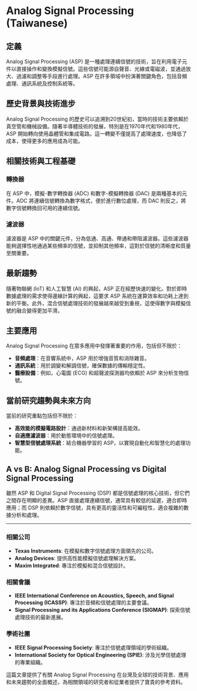 # Analog Signal Processing (Taiwanese)

## 定義
Analog Signal Processing (ASP) 是一種處理連續信號的技術，旨在利用電子元件以直接操作和變換模擬信號。這些信號可能源自聲音、光線或電磁波，並通過放大、過濾和調整等手段進行處理。ASP 在許多領域中扮演著關鍵角色，包括音頻處理、通訊系統及控制系統等。

## 歷史背景與技術進步
Analog Signal Processing 的歷史可以追溯到20世紀初，當時的技術主要依賴於真空管和機械設備。隨著半導體技術的發展，特別是在1970年代和1980年代，ASP 開始轉向使用晶體管和集成電路。這一轉變不僅提高了處理速度，也降低了成本，使得更多的應用成為可能。

## 相關技術與工程基礎

### 轉換器
在 ASP 中，模擬-數字轉換器 (ADC) 和數字-模擬轉換器 (DAC) 是兩種基本的元件。ADC 將連續信號轉換為數字格式，便於進行數位處理，而 DAC 則反之，將數字信號轉換回可用的連續信號。

### 濾波器
濾波器是 ASP 中的關鍵元件，分為低通、高通、帶通和帶阻濾波器。這些濾波器能夠選擇性地通過某些頻率的信號，並抑制其他頻率，這對於信號的清晰度和質量至關重要。

## 最新趨勢
隨著物聯網 (IoT) 和人工智慧 (AI) 的興起，ASP 正在經歷快速的變化。對於即時數據處理的需求使得邊緣計算的興起，這要求 ASP 系統在運算效率和功耗上達到新的平衡。此外，混合信號處理技術的發展越來越受到重視，這使得數字與模擬信號的融合變得更加平滑。

## 主要應用
Analog Signal Processing 在眾多應用中發揮著重要的作用，包括但不限於：

- **音頻處理**：在音響系統中，ASP 用於增強音質和消除雜音。
- **通訊系統**：用於調變和解調信號，確保數據的傳輸穩定性。
- **醫療設備**：例如，心電圖 (ECG) 和超聲波探測器均依賴於 ASP 來分析生物信號。

## 當前研究趨勢與未來方向
當前的研究重點包括但不限於：

- **高效能的模擬電路設計**：通過新材料和新架構提高能效。
- **自適應濾波器**：用於動態環境中的信號處理。
- **智慧型信號處理系統**：結合機器學習的 ASP，以實現自動化和智慧化的處理功能。

## A vs B: Analog Signal Processing vs Digital Signal Processing
雖然 ASP 和 Digital Signal Processing (DSP) 都是信號處理的核心技術，但它們之間存在明顯的差異。ASP 直接處理連續信號，通常具有較低的延遲，適合即時應用；而 DSP 則依賴於數字信號，具有更高的靈活性和可編程性，適合複雜的數據分析和處理。

---

### 相關公司
- **Texas Instruments**: 在模擬和數字信號處理方面領先的公司。
- **Analog Devices**: 提供高性能模擬信號處理解決方案。
- **Maxim Integrated**: 專注於模擬和混合信號設計。

### 相關會議
- **IEEE International Conference on Acoustics, Speech, and Signal Processing (ICASSP)**: 專注於音頻和信號處理的主要會議。
- **Signal Processing and its Applications Conference (SIGMAP)**: 探索信號處理技術的最新進展。

### 學術社團
- **IEEE Signal Processing Society**: 專注於信號處理領域的學術組織。
- **International Society for Optical Engineering (SPIE)**: 涉及光學信號處理的專業組織。

這篇文章提供了有關 Analog Signal Processing 在台灣及全球的技術背景、應用和未來趨勢的全面概述，為相關領域的研究者和從業者提供了寶貴的參考資料。